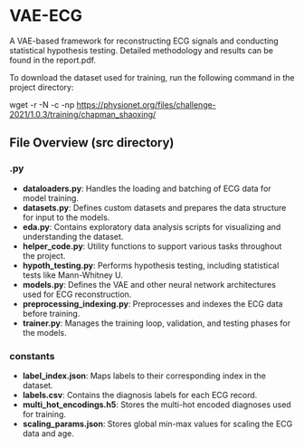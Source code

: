 # VAE-ECG
A VAE-based framework for reconstructing ECG signals and conducting statistical hypothesis testing. Detailed methodology and results can be found in the report.pdf.

To download the dataset used for training, run the following command in the project directory:


wget -r -N -c -np https://physionet.org/files/challenge-2021/1.0.3/training/chapman_shaoxing/


## File Overview (src directory)
### .py
- **dataloaders.py**: Handles the loading and batching of ECG data for model training.
- **datasets.py**: Defines custom datasets and prepares the data structure for input to the models.
- **eda.py**: Contains exploratory data analysis scripts for visualizing and understanding the dataset.
- **helper_code.py**: Utility functions to support various tasks throughout the project.
- **hypoth_testing.py**: Performs hypothesis testing, including statistical tests like Mann-Whitney U.
- **models.py**: Defines the VAE and other neural network architectures used for ECG reconstruction.
- **preprocessing_indexing.py**: Preprocesses and indexes the ECG data before training.
- **trainer.py**: Manages the training loop, validation, and testing phases for the models.


### constants
- **label_index.json**: Maps labels to their corresponding index in the dataset.
- **labels.csv**: Contains the diagnosis labels for each ECG record.
- **multi_hot_encodings.h5**: Stores the multi-hot encoded diagnoses used for training.
- **scaling_params.json**: Stores global min-max values for scaling the ECG data and age.
